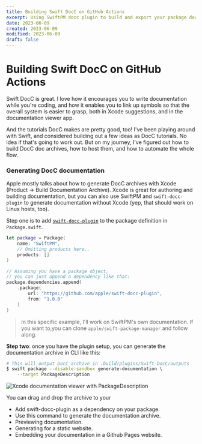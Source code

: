 ```yaml
---
title: Building Swift DocC on GitHub Actions
excerpt: Using SwiftPM docc plugin to build and export your package docs, and then automating publication to github pages
date: 2023-06-09
created: 2023-06-09
modified: 2023-06-09
draft: false
---
```


# Building Swift DocC on GitHub Actions

Swift DocC is great. I love how it encourages you to write documentation while you're coding, and how it enables you to link up symbols so that the overall system is easier to grasp, both in Xcode suggestions, and in the documentation viewer app.

And the tutorials DocC makes are pretty good, too! I've been playing around with Swift, and considered building out a few ideas as DocC tutorials. No idea if that's going to work out. But on my journey, I've figured out how to build DocC doc archives, how to host them, and how to automate the whole flow.

### Generating DocC documentation

Apple mostly talks about how to generate DocC archives with Xcode (Product → Build Documentation Archive). Xcode is great for authoring and building documentation, but you can also use SwiftPM and `swift-docc-plugin` to generate documentation without Xcode (yep, that should work on Linux hosts, too).

Step one is to add [`swift-docc-plugin`](https://github.com/apple/swift-docc-plugin) to the package definition in `Package.swift`.

```swift
let package = Package(
	name: "SwiftPM",
	// Omitting products here..
    products: []
)

// Assuming you have a package object,
// you can just append a dependency like that:
package.dependencies.append(
    .package(
        url: "https://github.com/apple/swift-docc-plugin",
        from: "1.0.0"
    )
)
```

> In this specific example, I'll work on SwiftPM's own documentation. If you want to,you can clone `apple/swift-package-manager` and follow along.


**Step two**: once you have the plugin setup, you can generate the documentation archive in CLI like this:

```bash
# This will output DocC archive in .build/plugins/Swift-DocC/outputs
$ swift package --disable-sandbox generate-documentation \
	--target PackageDescription
```

![Xcode documentation viewer with `PackageDescription`](test.png)

You can drag and drop the archive to your
- Add swift-docc-plugin as a dependency on your package.
- Use this command to generate the documentation archive.
- Previewing documentation.
- Generating for a static website.
- Embedding your documentation in a Github Pages website.

